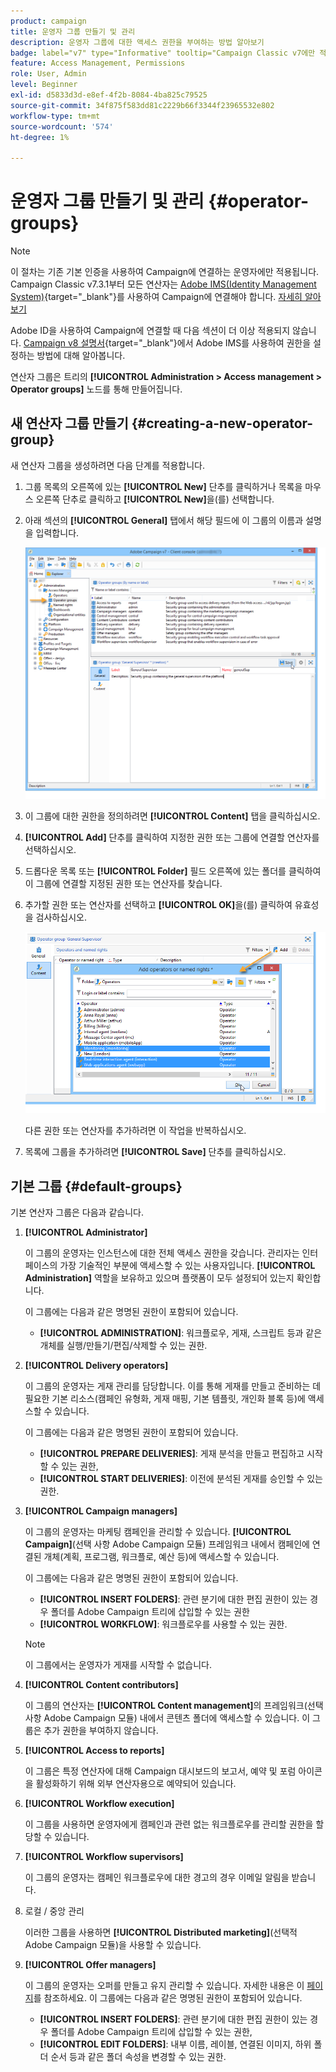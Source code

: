 ```yaml
---
product: campaign
title: 운영자 그룹 만들기 및 관리
description: 운영자 그룹에 대한 액세스 권한을 부여하는 방법 알아보기
badge: label="v7" type="Informative" tooltip="Campaign Classic v7에만 적용"
feature: Access Management, Permissions
role: User, Admin
level: Beginner
exl-id: d5833d3d-e8ef-4f2b-8084-4ba825c79525
source-git-commit: 34f875f583dd81c2229b66f3344f23965532e802
workflow-type: tm+mt
source-wordcount: '574'
ht-degree: 1%

---
```


# 운영자 그룹 만들기 및 관리 {#operator-groups}

>[!NOTE]
>
>이 절차는 기존 기본 인증을 사용하여 Campaign에 연결하는 운영자에만 적용됩니다. Campaign Classic v7.3.1부터 모든 연산자는 [Adobe IMS(Identity Management System)](https://helpx.adobe.com/kr/enterprise/using/identity.html){target="_blank"}를 사용하여 Campaign에 연결해야 합니다. [자세히 알아보기](../../technotes/using/migrate-users-to-ims.md)
>
>Adobe ID을 사용하여 Campaign에 연결할 때 다음 섹션이 더 이상 적용되지 않습니다. [Campaign v8 설명서](https://experienceleague.adobe.com/docs/campaign/campaign-v8/admin/permissions/gs-permissions.html?lang=ko){target="_blank"}에서 Adobe IMS를 사용하여 권한을 설정하는 방법에 대해 알아봅니다.

연산자 그룹은 트리의 **[!UICONTROL Administration > Access management > Operator groups]** 노드를 통해 만들어집니다.

## 새 연산자 그룹 만들기 {#creating-a-new-operator-group}

새 연산자 그룹을 생성하려면 다음 단계를 적용합니다.

1. 그룹 목록의 오른쪽에 있는 **[!UICONTROL New]** 단추를 클릭하거나 목록을 마우스 오른쪽 단추로 클릭하고 **[!UICONTROL New]**&#x200B;을(를) 선택합니다.
1. 아래 섹션의 **[!UICONTROL General]** 탭에서 해당 필드에 이 그룹의 이름과 설명을 입력합니다.

   ![](assets/s_ncs_user_create_operator_gp.png)

1. 이 그룹에 대한 권한을 정의하려면 **[!UICONTROL Content]** 탭을 클릭하십시오.
1. **[!UICONTROL Add]** 단추를 클릭하여 지정한 권한 또는 그룹에 연결할 연산자를 선택하십시오.
1. 드롭다운 목록 또는 **[!UICONTROL Folder]** 필드 오른쪽에 있는 폴더를 클릭하여 이 그룹에 연결할 지정된 권한 또는 연산자를 찾습니다.
1. 추가할 권한 또는 연산자를 선택하고 **[!UICONTROL OK]**&#x200B;을(를) 클릭하여 유효성을 검사하십시오.

   ![](assets/s_ncs_user_create_operator_gp03.png)

   다른 권한 또는 연산자를 추가하려면 이 작업을 반복하십시오.

1. 목록에 그룹을 추가하려면 **[!UICONTROL Save]** 단추를 클릭하십시오.

## 기본 그룹 {#default-groups}

기본 연산자 그룹은 다음과 같습니다.

1. **[!UICONTROL Administrator]**

   이 그룹의 운영자는 인스턴스에 대한 전체 액세스 권한을 갖습니다. 관리자는 인터페이스의 가장 기술적인 부분에 액세스할 수 있는 사용자입니다. **[!UICONTROL Administration]** 역할을 보유하고 있으며 플랫폼이 모두 설정되어 있는지 확인합니다.

   이 그룹에는 다음과 같은 명명된 권한이 포함되어 있습니다.

   * **[!UICONTROL ADMINISTRATION]**: 워크플로우, 게재, 스크립트 등과 같은 개체를 실행/만들기/편집/삭제할 수 있는 권한.

1. **[!UICONTROL Delivery operators]**

   이 그룹의 운영자는 게재 관리를 담당합니다. 이를 통해 게재를 만들고 준비하는 데 필요한 기본 리소스(캠페인 유형화, 게재 매핑, 기본 템플릿, 개인화 블록 등)에 액세스할 수 있습니다.

   이 그룹에는 다음과 같은 명명된 권한이 포함되어 있습니다.

   * **[!UICONTROL PREPARE DELIVERIES]**: 게재 분석을 만들고 편집하고 시작할 수 있는 권한,
   * **[!UICONTROL START DELIVERIES]**: 이전에 분석된 게재를 승인할 수 있는 권한.

1. **[!UICONTROL Campaign managers]**

   이 그룹의 운영자는 마케팅 캠페인을 관리할 수 있습니다. **[!UICONTROL Campaign]**(선택 사항 Adobe Campaign 모듈) 프레임워크 내에서 캠페인에 연결된 개체(계획, 프로그램, 워크플로, 예산 등)에 액세스할 수 있습니다.

   이 그룹에는 다음과 같은 명명된 권한이 포함되어 있습니다.

   * **[!UICONTROL INSERT FOLDERS]**: 관련 분기에 대한 편집 권한이 있는 경우 폴더를 Adobe Campaign 트리에 삽입할 수 있는 권한
   * **[!UICONTROL WORKFLOW]**: 워크플로우를 사용할 수 있는 권한.

   >[!NOTE]
   >
   >이 그룹에서는 운영자가 게재를 시작할 수 없습니다.

1. **[!UICONTROL Content contributors]**

   이 그룹의 연산자는 **[!UICONTROL Content management]**&#x200B;의 프레임워크(선택 사항 Adobe Campaign 모듈) 내에서 콘텐츠 폴더에 액세스할 수 있습니다. 이 그룹은 추가 권한을 부여하지 않습니다.

1. **[!UICONTROL Access to reports]**

   이 그룹은 특정 연산자에 대해 Campaign 대시보드의 보고서, 예약 및 포럼 아이콘을 활성화하기 위해 외부 연산자용으로 예약되어 있습니다.

1. **[!UICONTROL Workflow execution]**

   이 그룹을 사용하면 운영자에게 캠페인과 관련 없는 워크플로우를 관리할 권한을 할당할 수 있습니다.

1. **[!UICONTROL Workflow supervisors]**

   이 그룹의 운영자는 캠페인 워크플로우에 대한 경고의 경우 이메일 알림을 받습니다.

1. 로컬 / 중앙 관리

   이러한 그룹을 사용하면 **[!UICONTROL Distributed marketing]**(선택적 Adobe Campaign 모듈)을 사용할 수 있습니다.

1. **[!UICONTROL Offer managers]**

   이 그룹의 운영자는 오퍼를 만들고 유지 관리할 수 있습니다. 자세한 내용은 이 [페이지](../../interaction/using/operator-profiles.md)를 참조하세요.
이 그룹에는 다음과 같은 명명된 권한이 포함되어 있습니다.

   * **[!UICONTROL INSERT FOLDERS]**: 관련 분기에 대한 편집 권한이 있는 경우 폴더를 Adobe Campaign 트리에 삽입할 수 있는 권한,
   * **[!UICONTROL EDIT FOLDERS]**: 내부 이름, 레이블, 연결된 이미지, 하위 폴더 순서 등과 같은 폴더 속성을 변경할 수 있는 권한.
